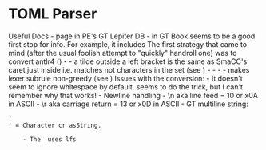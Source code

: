 # TOML ParserUseful Docs    -  page in PE's GT Lepiter DB    -  in GT Book seems to be a good first stop for info. For example, it includes The first strategy that came to mind (after the usual foolish attempt to "quickly" handroll one) was to convert antlr4 ()    -  - a tilde outside a left bracket is the same as SmaCC's caret just inside i.e. matches not characters in the set (see )    -  -     -  - makes lexer subrule non-greedy (see )Issues with the conversion:    - It doesn't seem to ignore whitespace by default.  seems to do the trick, but I can't remember why that works!    - Newline handling        - \n aka line feed = 10 or x0A in ASCII        - \r aka carriage return = 13 or x0D in ASCII        - GT multiline string:```smalltalk'' = Character cr asString.```        - The  uses lfs